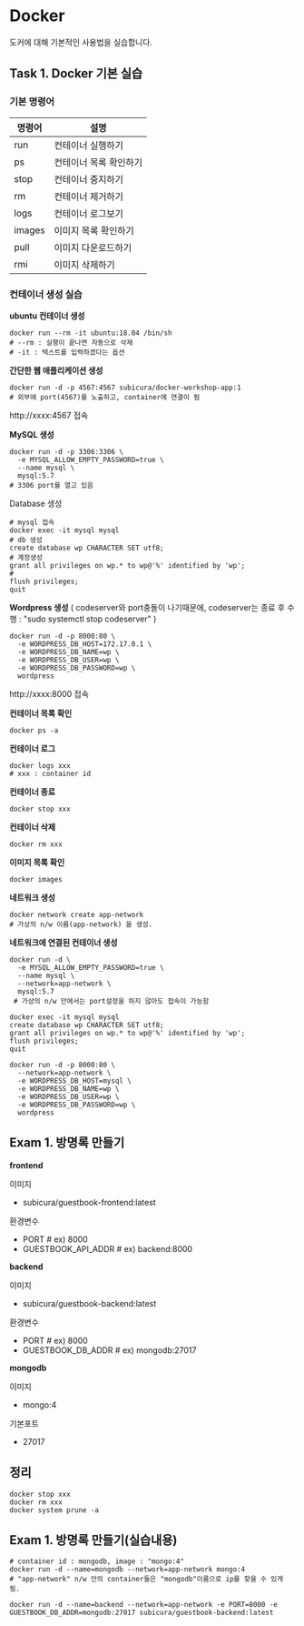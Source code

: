 # Docker

도커에 대해 기본적인 사용법을 실습합니다.

## Task 1. Docker 기본 실습

### 기본 명령어

| 명령어  |  설명  |
|---|---|
| run | 컨테이너 실행하기 |
| ps | 컨테이너 목록 확인하기 |
| stop | 컨테이너 중지하기 |
| rm | 컨테이너 제거하기 |
| logs | 컨테이너 로그보기 |
| images | 이미지 목록 확인하기 |
| pull | 이미지 다운로드하기 |
| rmi | 이미지 삭제하기 |

### 컨테이너 생성 실습

**ubuntu 컨테이너 생성**

```
docker run --rm -it ubuntu:18.04 /bin/sh
# --rm : 실행이 끝나면 자동으로 삭제
# -it : 텍스트를 입력하겠다는 옵션
```

**간단한 웹 애플리케이션 생성**

```
docker run -d -p 4567:4567 subicura/docker-workshop-app:1
# 외부에 port(4567)를 노출하고, container에 연결이 됨
```

http://xxxx:4567 접속

**MySQL 생성**

```
docker run -d -p 3306:3306 \
  -e MYSQL_ALLOW_EMPTY_PASSWORD=true \
  --name mysql \
  mysql:5.7
# 3306 port를 열고 있음
```

Database 생성

```
# mysql 접속
docker exec -it mysql mysql
# db 생성
create database wp CHARACTER SET utf8;
# 계정생성
grant all privileges on wp.* to wp@'%' identified by 'wp';
#
flush privileges;
quit
```

**Wordpress 생성**
( codeserver와 port충돌이 나기때문에, codeserver는 종료 후 수행 : "sudo systemctl stop codeserver" )
```
docker run -d -p 8000:80 \
  -e WORDPRESS_DB_HOST=172.17.0.1 \
  -e WORDPRESS_DB_NAME=wp \
  -e WORDPRESS_DB_USER=wp \
  -e WORDPRESS_DB_PASSWORD=wp \
  wordpress
```

http://xxxx:8000 접속

**컨테이너 목록 확인**

```
docker ps -a
```

**컨테이너 로그**

```
docker logs xxx 
# xxx : container id
```

**컨테이너 종료**

```
docker stop xxx
```

**컨테이너 삭제**

```
docker rm xxx
```

**이미지 목록 확인**

```
docker images
```

**네트워크 생성**

```
docker network create app-network
# 가상의 n/w 이름(app-network) 을 생성.
```

**네트워크에 연결된 컨테이너 생성**

```
docker run -d \
  -e MYSQL_ALLOW_EMPTY_PASSWORD=true \
  --name mysql \
  --network=app-network \
  mysql:5.7
 # 가상의 n/w 안에서는 port설정을 하지 않아도 접속이 가능함
```

```
docker exec -it mysql mysql
create database wp CHARACTER SET utf8;
grant all privileges on wp.* to wp@'%' identified by 'wp';
flush privileges;
quit
```

```
docker run -d -p 8000:80 \
  --network=app-network \
  -e WORDPRESS_DB_HOST=mysql \
  -e WORDPRESS_DB_NAME=wp \
  -e WORDPRESS_DB_USER=wp \
  -e WORDPRESS_DB_PASSWORD=wp \
  wordpress
```

## Exam 1. 방명록 만들기

**frontend**

이미지
- subicura/guestbook-frontend:latest

환경변수
- PORT # ex) 8000
- GUESTBOOK_API_ADDR # ex) backend:8000

**backend**

이미지
- subicura/guestbook-backend:latest

환경변수
- PORT # ex) 8000
- GUESTBOOK_DB_ADDR # ex) mongodb:27017

**mongodb**

이미지
- mongo:4

기본포트
- 27017

## 정리

```
docker stop xxx
docker rm xxx
docker system prune -a
```

## Exam 1. 방명록 만들기(실습내용)
```
# container id : mongodb, image : "mongo:4"
docker run -d --name=mongodb --network=app-network mongo:4
# "app-network" n/w 안의 container들은 "mongodb"이름으로 ip를 찾을 수 있게 됨.

docker run -d --name=backend --network=app-network -e PORT=8000 -e GUESTBOOK_DB_ADDR=mongodb:27017 subicura/guestbook-backend:latest


```

